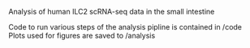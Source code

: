 Analysis of human ILC2 scRNA-seq data in the small intestine

Code to run various steps of the analysis pipline is contained in /code <br>
Plots used for figures are saved to /analysis <br>
